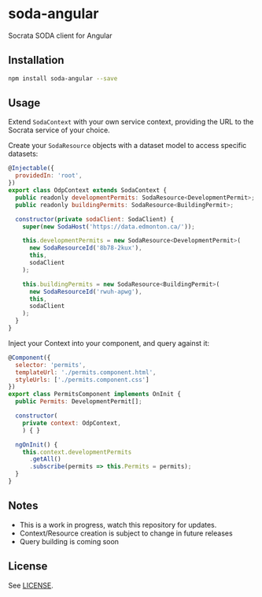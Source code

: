 # soda-angular
Socrata SODA client for Angular

## Installation

```bash
npm install soda-angular --save
```

## Usage

Extend `SodaContext` with your own service context, providing the URL to the Socrata service of your choice.

Create your `SodaResource` objects with a dataset model to access specific datasets:

```js
@Injectable({
  providedIn: 'root',
})
export class OdpContext extends SodaContext {
  public readonly developmentPermits: SodaResource<DevelopmentPermit>;
  public readonly buildingPermits: SodaResource<BuildingPermit>;

  constructor(private sodaClient: SodaClient) {
    super(new SodaHost('https://data.edmonton.ca/'));

    this.developmentPermits = new SodaResource<DevelopmentPermit>(
      new SodaResourceId('8b78-2kux'),
      this,
      sodaClient
    );

    this.buildingPermits = new SodaResource<BuildingPermit>(
      new SodaResourceId('rwuh-apwg'),
      this,
      sodaClient
    );
  }
}
```

Inject your Context into your component, and query against it:

```js
@Component({
  selector: 'permits',
  templateUrl: './permits.component.html',
  styleUrls: ['./permits.component.css']
})
export class PermitsComponent implements OnInit {
  public Permits: DevelopmentPermit[];

  constructor(
    private context: OdpContext,
    ) { }

  ngOnInit() {
    this.context.developmentPermits
      .getAll()
      .subscribe(permits => this.Permits = permits);
  }
}
```

## Notes
* This is a work in progress, watch this repository for updates.
* Context/Resource creation is subject to change in future releases
* Query building is coming soon

## License

See [LICENSE](https://github.com/Daveography/soda-angular/blob/master/LICENSE).